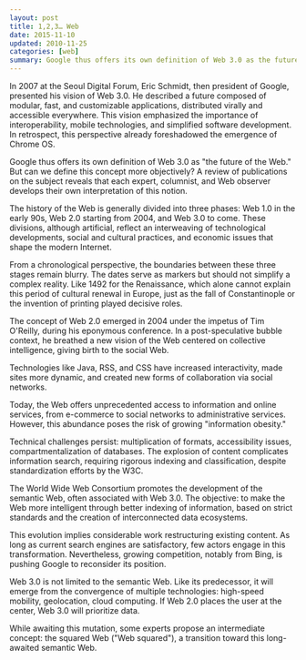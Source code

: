 ```yaml
---
layout: post
title: 1,2,3… Web
date: 2015-11-10
updated: 2010-11-25
categories: [web]
summary: Google thus offers its own definition of Web 3.0 as the future of the Web.
---
```


In 2007 at the Seoul Digital Forum, Eric Schmidt, then president of Google, presented his vision of Web 3.0. He described a future composed of modular, fast, and customizable applications, distributed virally and accessible everywhere. This vision emphasized the importance of interoperability, mobile technologies, and simplified software development. In retrospect, this perspective already foreshadowed the emergence of Chrome OS.

Google thus offers its own definition of Web 3.0 as "the future of the Web." But can we define this concept more objectively? A review of publications on the subject reveals that each expert, columnist, and Web observer develops their own interpretation of this notion.

The history of the Web is generally divided into three phases: Web 1.0 in the early 90s, Web 2.0 starting from 2004, and Web 3.0 to come. These divisions, although artificial, reflect an interweaving of technological developments, social and cultural practices, and economic issues that shape the modern Internet.

From a chronological perspective, the boundaries between these three stages remain blurry. The dates serve as markers but should not simplify a complex reality. Like 1492 for the Renaissance, which alone cannot explain this period of cultural renewal in Europe, just as the fall of Constantinople or the invention of printing played decisive roles.

The concept of Web 2.0 emerged in 2004 under the impetus of Tim O'Reilly, during his eponymous conference. In a post-speculative bubble context, he breathed a new vision of the Web centered on collective intelligence, giving birth to the social Web.

Technologies like Java, RSS, and CSS have increased interactivity, made sites more dynamic, and created new forms of collaboration via social networks.

Today, the Web offers unprecedented access to information and online services, from e-commerce to social networks to administrative services. However, this abundance poses the risk of growing "information obesity."

Technical challenges persist: multiplication of formats, accessibility issues, compartmentalization of databases. The explosion of content complicates information search, requiring rigorous indexing and classification, despite standardization efforts by the W3C.

The World Wide Web Consortium promotes the development of the semantic Web, often associated with Web 3.0. The objective: to make the Web more intelligent through better indexing of information, based on strict standards and the creation of interconnected data ecosystems.

This evolution implies considerable work restructuring existing content. As long as current search engines are satisfactory, few actors engage in this transformation. Nevertheless, growing competition, notably from Bing, is pushing Google to reconsider its position.

Web 3.0 is not limited to the semantic Web. Like its predecessor, it will emerge from the convergence of multiple technologies: high-speed mobility, geolocation, cloud computing. If Web 2.0 places the user at the center, Web 3.0 will prioritize data.

While awaiting this mutation, some experts propose an intermediate concept: the squared Web ("Web squared"), a transition toward this long-awaited semantic Web.